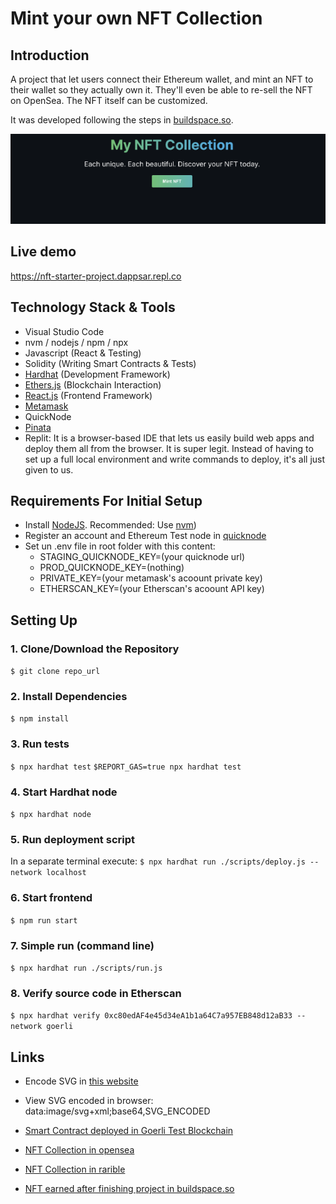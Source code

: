 # Mint your own NFT Collection

## Introduction

A project that let users connect their Ethereum wallet, and mint an NFT to their wallet so they actually own it. They'll even be able to re-sell the NFT on OpenSea. The NFT itself can be customized.

It was developed following the steps in [buildspace.so](https://buildspace.so/p/mint-nft-collection).


![sample image app](./images/nft-collection-png.png)

## Live demo

https://nft-starter-project.dappsar.repl.co


## Technology Stack & Tools

- Visual Studio Code
- nvm / nodejs / npm / npx
- Javascript (React & Testing)
- Solidity (Writing Smart Contracts & Tests)
- [Hardhat](https://hardhat.org/) (Development Framework)
- [Ethers.js](https://docs.ethers.io/v5/) (Blockchain Interaction)
- [React.js](https://reactjs.org/) (Frontend Framework)
- [Metamask](https://metamask.io/)
- QuickNode
- [Pinata](https://app.pinata.cloud/)
- Replit: It is a browser-based IDE that lets us easily build web apps and deploy them all from the browser. It is super legit. Instead of having to set up a full local environment and write commands to deploy, it's all just given to us.

## Requirements For Initial Setup

- Install [NodeJS](https://nodejs.org/en/). Recommended: Use [nvm](https://github.com/nvm-sh/nvm))
- Register an account and Ethereum Test node in [quicknode](https://www.quicknode.com/)
- Set un .env file in root folder with this content:
    * STAGING_QUICKNODE_KEY=(your quicknode url) 
    * PROD_QUICKNODE_KEY=(nothing)
    * PRIVATE_KEY=(your metamask's acoount private key)
    * ETHERSCAN_KEY=(your Etherscan's acoount API key)


## Setting Up
### 1. Clone/Download the Repository
`$ git clone repo_url`

### 2. Install Dependencies
`$ npm install`

### 3. Run tests
`$ npx hardhat test`
`$REPORT_GAS=true npx hardhat test`

### 4. Start Hardhat node
`$ npx hardhat node`

### 5. Run deployment script
In a separate terminal execute:
`$ npx hardhat run ./scripts/deploy.js --network localhost`

### 6. Start frontend
`$ npm run start`

### 7. Simple run (command line)
`$ npx hardhat run ./scripts/run.js` 

### 8. Verify source code in Etherscan
`$ npx hardhat verify 0xc80edAF4e45d34eA1b1a64C7a957EB848d12aB33 --network goerli`

## Links

* Encode SVG in [this website](https://www.utilities-online.info/base64)
* View SVG encoded in browser: data:image/svg+xml;base64,SVG_ENCODED
* [Smart Contract deployed in Goerli Test Blockchain](https://goerli.etherscan.io/address/0xc80edAF4e45d34eA1b1a64C7a957EB848d12aB33)
* [NFT Collection in opensea](https://testnets.opensea.io/assets?search[query]=0xc80edAF4e45d34eA1b1a64C7a957EB848d12aB33)
* [NFT Collection in rarible](https://testnet.rarible.com/token/0xc80edAF4e45d34eA1b1a64C7a957EB848d12aB33:0)

* [NFT earned after finishing project in buildspace.so](https://opensea.io/assets/matic/0x5c4E5ae2ADEAD056fD39badCe6A5A0e4ceBec3Ee/5)




